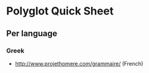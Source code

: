 # Polyglot Quick Sheet

## Per language

### Greek

- http://www.projethomere.com/grammaire/ (French)
